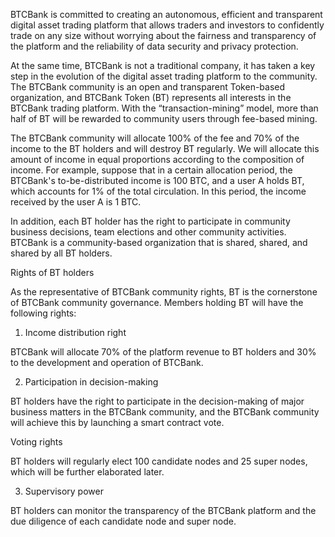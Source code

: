 
BTCBank is committed to creating an autonomous, efficient and transparent digital asset trading platform that allows traders and investors to confidently trade on any size without worrying about the fairness and transparency of the platform and the reliability of data security and privacy protection.



At the same time, BTCBank is not a traditional company, it has taken a key step in the evolution of the digital asset trading platform to the community. The BTCBank community is an open and transparent Token-based organization, and BTCBank Token (BT) represents all interests in the BTCBank trading platform. With the “transaction-mining” model, more than half of BT will be rewarded to community users through fee-based mining.



The BTCBank community will allocate 100% of the fee and 70% of the income to the BT holders and will destroy BT regularly. We will allocate this amount of income in equal proportions according to the composition of income. For example, suppose that in a certain allocation period, the BTCBank's to-be-distributed income is 100 BTC, and a user A holds BT, which accounts for 1% of the total circulation. In this period, the income received by the user A is 1 BTC.



In addition, each BT holder has the right to participate in community business decisions, team elections and other community activities. BTCBank is a community-based organization that is shared, shared, and shared by all BT holders.



Rights of BT holders

As the representative of BTCBank community rights, BT is the cornerstone of BTCBank community governance. Members holding BT will have the following rights:



1.	Income distribution right

BTCBank will allocate 70% of the platform revenue to BT holders and 30% to the development and operation of BTCBank.



2.	Participation in decision-making

BT holders have the right to participate in the decision-making of major business matters in the BTCBank community, and the BTCBank community will achieve this by launching a smart contract vote.

Voting rights

BT holders will regularly elect 100 candidate nodes and 25 super nodes, which will be further elaborated later.



3.	Supervisory power

BT holders can monitor the transparency of the BTCBank platform and the due diligence of each candidate node and super node.
